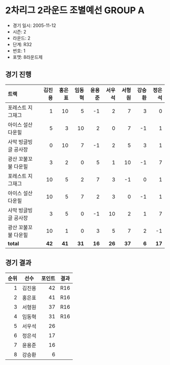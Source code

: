 # 2차리그 2라운드 조별예선 GROUP A

- 경기 일시: 2005-11-12
- 시즌: 2
- 라운드: 2
- 단계: R32
- 번호: 1
- 포맷: 8라운드제





## 경기 진행

| 트랙 | 김진용 | 홍은표 | 임동혁 | 윤용준 | 서우석 | 서형원 | 강승환 | 정은석 |
|:---|---:|---:|---:|---:|---:|---:|---:|---:|
| 포레스트 지그재그 | 1 | 10 | 5 | -1 | 2 | 7 | 3 | 0 |
| 아이스 설산 다운힐 | 5 | 3 | 10 | 2 | 0 | 7 | -1 | 1 |
| 사막 빙글빙글 공사장 | 0 | 10 | 7 | -1 | 2 | 5 | 3 | 1 |
| 광산 꼬불꼬불 다운힐 | 3 | 2 | 0 | 5 | 1 | 10 | -1 | 7 |
| 포레스트 지그재그 | 10 | 5 | 2 | 7 | 3 | -1 | 0 | 1 |
| 아이스 설산 다운힐 | 10 | 5 | 7 | 2 | 3 | 0 | -1 | 1 |
| 사막 빙글빙글 공사장 | 3 | 5 | 0 | -1 | 10 | 2 | 1 | 7 |
| 광산 꼬불꼬불 다운힐 | 10 | 1 | 0 | 3 | 5 | 7 | 2 | -1 |
| __total__ | __42__ | __41__ | __31__ | __16__ | __26__ | __37__ | __6__ | __17__ |




## 경기 결과

| 순위 | 선수 | 포인트 | 결과 |
|---:|:---:|---:|:---:|
| 1 | 김진용 | 42 | R16 |
| 2 | 홍은표 | 41 | R16 |
| 3 | 서형원 | 37 | R16 |
| 4 | 임동혁 | 31 | R16 |
| 5 | 서우석 | 26 |  |
| 6 | 정은석 | 17 |  |
| 7 | 윤용준 | 16 |  |
| 8 | 강승환 | 6 |  |

